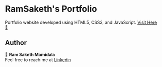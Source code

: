 # RamSaketh's Portfolio

Portfolio website developed using HTML5, CSS3, and JavaScript.
[Visit Here 🚀](https://ramsakeths.github.io)

## Author

👤 **Ram Saketh Mamidala**  
Feel free to reach me at [Linkedin](https://www.linkedin.com/in/ram-saketh-mamidala-72883624b/)
